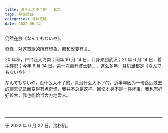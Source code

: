 ```yaml
---
title: 没什么大不了的 - 其二
tags: 寻丝觅缝
categories: 寻丝觅缝
date: 2022-06-22
---
```


仍然在放《なんでもないや》。

奇怪，对这首歌的所有印象，都和改变有关。

20 年秋，户口迁入海南；同年 10 月 14 日，只身来到武汉；21 年 6 月 14 日，着手辞职；今年 6 月 14 日，第一次离开波士顿…… 这么多年，耳机里都是《なんでもないや》。

なんでもないや，没什么大不了的，真没什么大不了的。近半年因为一份遥远过去的聊天记录而变得有点奇怪，我并不总是这样。回忆本身不是一件坏事，我也有好好长大，我也能恰当大方地爱人。

<br>

<br>

------

于 2022 年  6 月 22 日，洛杉矶。
